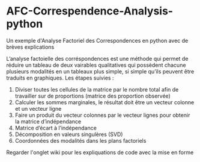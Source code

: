 # AFC-Correspendence-Analysis-python
Un exemple d'Analyse Factoriel des Correspondences en python avec de brèves explications 

L’analyse factoielle des corréspondences est une méthode qui permet de réduire un tableau de deux vairables qualitatives qui possèdent chacune plusieurs modalités en un tableaux plus simple, si simple qu’ils peuvent être traduits
en graphiques.
Les étapes suivies :

1. Diviser toutes les cellules de la matrice par le nombre total afin de travailler sur de
proportions (matrice des proportion observée)
2. Calculer les sommes marginales, le résultat doit être un vecteur colonne
et un vecteur ligne
3. Faire un produit du vecteur colonnes par le vecteur lignes pour obtenir
la matrice d’indépendance
4. Matrice d’écart à l’indépendance
5. Décomposition en valeurs singulères (SVD)
6. Coordonnées des modalités dans les plans factoriels

Regarder l'onglet wiki pour les expliquations de code avec la mise en forme 

